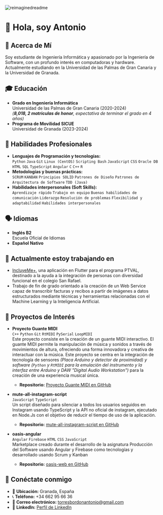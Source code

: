 <img src="https://myreadme.vercel.app/api/embed/antoniotorres02?panels=userstatistics,toprepositories,toplanguages,commitgraph" alt="reimaginedreadme" />

# 👋 Hola, soy Antonio

## 🚀 Acerca de Mí
Soy estudiante de Ingeniería Informática y apasionado por la Ingeniería de Software, con un profundo interés en computadoras y hardware. Actualmente estudiando en la Universidad de las Palmas de Gran Canaria y la Universidad de Granada.

## 🎓 Educación
- **Grado en Ingeniería Informática**  
  Universidad de las Palmas de Gran Canaria (2020-2024)  
  *(**8,018, 2 matriculas de honor**, expectativa de terminar el grado en 4 años)*
- **Programa de Movilidad SICUE**  
  Universidad de Granada (2023-2024)

## 💼 Habilidades Profesionales
- **Lenguajes de Programación y tecnologías:**  
  `Python` `Java` `Git` `Linux (CentOS)` `Scripting Bash` `JavaScript` `CSS` `Oracle DB` `HTML` `SQL` `TypeScript` `Angular` `C` `C++` `R`
- **Metodologías y buenas prácticas:**  
  `SCRUM` `KANBAN` `Principios SOLID` `Patrones de Diseño` `Patrones de Arquitectura de Software` `TDD (Java)`
- **Habilidades interpersonales (Soft Skills):**  
  `Aprendizaje rápido` `Trabajo en equipo` `Buenas habilidades de comunicación` `Liderazgo` `Resolución de problemas` `Flexibilidad y adaptabilidad` `Habilidades interpersonales`

## 🗣️ Idiomas
- **Inglés B2**  
  Escuela Oficial de Idiomas
- **Español Nativo**


## 🌱 Actualmente estoy trabajando en
- [IncluyeMe+](https://github.com/teresitarg22/DGP-IncluyeME), una aplicación en Flutter para el programa PTVAL, destinado a la ayuda a la integración de personas con diversidad funcional en el colegio San Rafael.
- Trabajo de fin de grado orientado a la creación de un Web Service capaz de transcribir facturas y recibos a partir de imágenes a datos estructurados mediante técnicas y herramientas relacionadas con el Machine Learning y la Inteligencia Artificial.

## 🌟 Proyectos de Interés

- **Proyecto Guante MIDI**  
  `C++` `Python` `Git` `RtMIDI` `PySerial` `LoopMIDI`  
  Este proyecto consiste en la creación de un guante MIDI interactivo. El guante MIDI permite la manipulación de música y sonidos a través de movimientos de altura, ofreciendo una forma innovadora y creativa de interactuar con la música. Este proyecto se centra en la integración de tecnología de sensores *(Placa Arduino y detector de proximidad) *y software* (`Python` y `RtMIDI` para la emulación del instrumento y la interfaz entre Arduino y DAW "Digital Audio Workstation")* para la creación de una experiencia musical única.
  - **Repositorio:** [Proyecto Guante MIDI en GitHub](https://github.com/antoniotorres02/proyecto_guante_midi)

-   **mute-all-instagram-script**  
  `JavaScript` `TypeScript`  
  Un script diseñado para silenciar a todos los usuarios seguidos en Instagram usando TypeScript y la API no oficial de instagram, ejecutado en Node.Js con el objetivo de reducir el tiempo de uso de la aplicación.  
    - **Repositorio:** [mute-all-instagram-script en GitHub](https://github.com/antoniotorres02/mute-all-instagram-script)

- **oasis-angular**  
  `Angular` `Firebase` `HTML` `CSS` `JavaScript`  
  Marketplace creado durante el desarrollo de la asignatura Producción del Software usando Angular y Firebase como tecnologías y desarrollado usando Scrum y Kanban
  - **Repositorio:** [oasis-web en GitHub](https://github.com/antoniotorres02/oasis-angular)


  
## 🤝 Conéctate conmigo
- 📍 **Ubicación:** Granada, España
- 📞 **Teléfono:** +34 662 95 66 36
- 📧 **Correo electrónico:** [torresbordonantonio@gmail.com](mailto:torresbordonantonio@gmail.com)
- 🔗 **LinkedIn:** [Perfil de LinkedIn](https://www.linkedin.com/in/antonio-javier-torres-bord%C3%B3n-644737252/)





